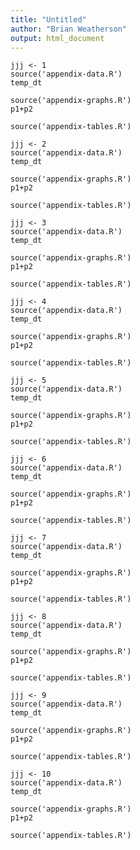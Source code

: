 ```yaml
---
title: "Untitled"
author: "Brian Weatherson"
output: html_document
---
```


```{r t1a}
jjj <- 1 
source('appendix-data.R') 
temp_dt
```

```{r t1b, fig.height = 4, fig.cap = cap_text, fig.alt = alt_text}
source('appendix-graphs.R') 
p1+p2
```

```{r t1c}
source('appendix-tables.R') 
```

```{r t2a}
jjj <- 2 
source('appendix-data.R') 
temp_dt
```

```{r t2b, fig.height = 4, fig.cap = cap_text, fig.alt = alt_text}
source('appendix-graphs.R') 
p1+p2
```

```{r t2c}
source('appendix-tables.R') 
```

```{r t3a}
jjj <- 3 
source('appendix-data.R') 
temp_dt
```

```{r t3b, fig.height = 4, fig.cap = cap_text, fig.alt = alt_text}
source('appendix-graphs.R') 
p1+p2
```

```{r t3c}
source('appendix-tables.R') 
```

```{r t4a}
jjj <- 4 
source('appendix-data.R') 
temp_dt
```

```{r t4b, fig.height = 4, fig.cap = cap_text, fig.alt = alt_text}
source('appendix-graphs.R') 
p1+p2
```

```{r t4c}
source('appendix-tables.R') 
```

```{r t5a}
jjj <- 5 
source('appendix-data.R') 
temp_dt
```

```{r t5b, fig.height = 4, fig.cap = cap_text, fig.alt = alt_text}
source('appendix-graphs.R') 
p1+p2
```

```{r t5c}
source('appendix-tables.R') 
```

```{r t6a}
jjj <- 6 
source('appendix-data.R') 
temp_dt
```

```{r t6b, fig.height = 4, fig.cap = cap_text, fig.alt = alt_text}
source('appendix-graphs.R') 
p1+p2
```

```{r t6c}
source('appendix-tables.R') 
```

```{r t7a}
jjj <- 7 
source('appendix-data.R') 
temp_dt
```

```{r t7b, fig.height = 4, fig.cap = cap_text, fig.alt = alt_text}
source('appendix-graphs.R') 
p1+p2
```

```{r t7c}
source('appendix-tables.R') 
```

```{r t8a}
jjj <- 8 
source('appendix-data.R') 
temp_dt
```

```{r t8b, fig.height = 4, fig.cap = cap_text, fig.alt = alt_text}
source('appendix-graphs.R') 
p1+p2
```

```{r t8c}
source('appendix-tables.R') 
```

```{r t9a}
jjj <- 9 
source('appendix-data.R') 
temp_dt
```

```{r t9b, fig.height = 4, fig.cap = cap_text, fig.alt = alt_text}
source('appendix-graphs.R') 
p1+p2
```

```{r t9c}
source('appendix-tables.R') 
```

```{r t10a}
jjj <- 10 
source('appendix-data.R') 
temp_dt
```

```{r t10b, fig.height = 4, fig.cap = cap_text, fig.alt = alt_text}
source('appendix-graphs.R') 
p1+p2
```

```{r t10c}
source('appendix-tables.R') 
```



